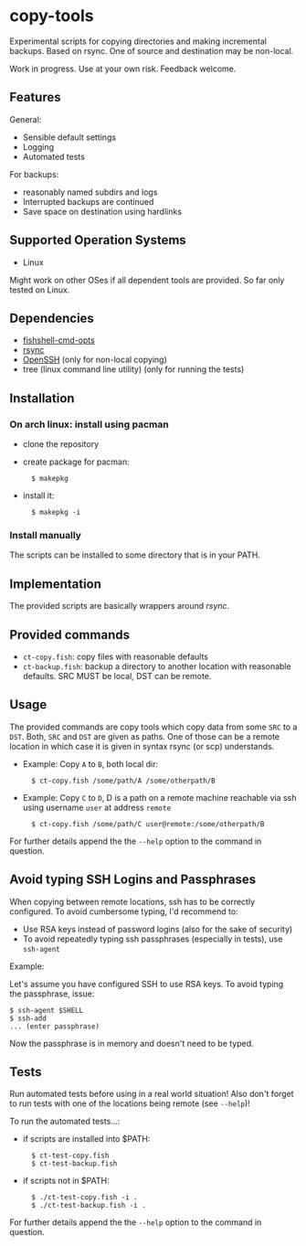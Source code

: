 # copy-tools

Experimental scripts for copying directories and making incremental backups. Based on rsync.
One of source and destination may be non-local.

Work in progress. Use at your own risk.
Feedback welcome.

## Features

General:

- Sensible default settings
- Logging
- Automated tests

For backups:

- reasonably named subdirs and logs
- Interrupted backups are continued
- Save space on destination using hardlinks

## Supported Operation Systems

- Linux

Might work on other OSes if all dependent tools are provided. So far only tested on Linux.

## Dependencies

- [fishshell-cmd-opts](https://github.com/EsGeh/fishshell-cmd-opts)
- [rsync](https://rsync.samba.org/)
- [OpenSSH](https://www.openssh.com/) (only for non-local copying)
- tree (linux command line utility) (only for running the tests)

## Installation

### On arch linux: install using pacman

- clone the repository
- create package for pacman:

		$ makepkg

- install it:

		$ makepkg -i

### Install manually

The scripts can be installed to some directory that is in your PATH.

## Implementation

The provided scripts are basically wrappers around *rsync*.

## Provided commands

- `ct-copy.fish`: copy files with reasonable defaults
- `ct-backup.fish`: backup a directory to another location with reasonable defaults. SRC MUST be local, DST can be remote.

## Usage

The provided commands are copy tools which copy data from some `SRC` to a `DST`. Both, `SRC` and `DST` are given as paths. One of those can be a remote location in which case it is given in syntax rsync (or scp) understands.

- Example: Copy `A` to `B`, both local dir:

		$ ct-copy.fish /some/path/A /some/otherpath/B

- Example: Copy `C` to `D`, D is a path on a remote machine reachable via ssh using username `user` at address `remote`

		$ ct-copy.fish /some/path/C user@remote:/some/otherpath/B

For further details append the the `--help` option to the command in question.

## Avoid typing SSH Logins and Passphrases

When copying between remote locations, ssh has to be correctly configured.
To avoid cumbersome typing, I'd recommend to:

- Use RSA keys instead of password logins (also for the sake of security)
- To avoid repeatedly typing ssh passphrases (especially in tests), use `ssh-agent`

Example:

Let's assume you have configured SSH to use RSA keys. To avoid typing the passphrase, issue:

	$ ssh-agent $SHELL
	$ ssh-add
	... (enter passphrase)

Now the passphrase is in memory and doesn't need to be typed.

## Tests

Run automated tests before using in a real world situation!
Also don't forget to run tests with one of the locations being remote (see `--help`)!

To run the automated tests...:

- if scripts are installed into $PATH:

		$ ct-test-copy.fish
		$ ct-test-backup.fish

- if scripts not in $PATH:

		$ ./ct-test-copy.fish -i .
		$ ./ct-test-backup.fish -i .

For further details append the the `--help` option to the command in question.
